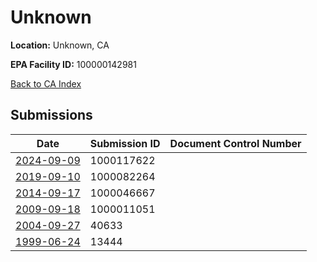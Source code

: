 # Unknown

**Location:** Unknown, CA

**EPA Facility ID:** 100000142981

[Back to CA Index](../../index.md)

## Submissions

| Date | Submission ID | Document Control Number |
|------|--------------|-------------------------|
| [2024-09-09](submissions/1000117622.md) | 1000117622 |  |
| [2019-09-10](submissions/1000082264.md) | 1000082264 |  |
| [2014-09-17](submissions/1000046667.md) | 1000046667 |  |
| [2009-09-18](submissions/1000011051.md) | 1000011051 |  |
| [2004-09-27](submissions/40633.md) | 40633 |  |
| [1999-06-24](submissions/13444.md) | 13444 |  |
